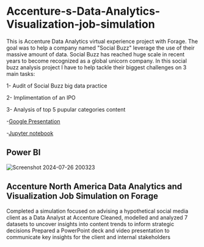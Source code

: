 # Accenture-s-Data-Analytics-Visualization-job-simulation

This is Accenture Data Analytics virtual experience project with Forage. The goal was to help a company named "Social Buzz" leverage the use of their massive amount of data. Social Buzz has reached huge scale in recent years to become recognized as a global unicorn company. In this social buzz analysis project I have to help tackle their biggest challenges on 3 main tasks:

1- Audit of Social Buzz big data practice

2- Implimentation of an IPO

3- Analysis of top 5 pupular categories content

-[Google Presentation](https://docs.google.com/presentation/d/12HDVS12BO7WES3UtSH3SZkM3rIvwrIsd9fsu8ccHgyc/edit#slide=id.p5)

-[Jupyter notebook](https://github.com/Rehima1/Accenture-s-Data-Analytics-Visualization-job-simulation/commit/279f1e50d0d5b4bf211fa1b5c89c9d37e55d3baf)
## Power BI

![Screenshot 2024-07-26 200323](https://github.com/user-attachments/assets/c3e101e2-b85a-47e3-8697-f0f4e3f80f8f)







## Accenture North America Data Analytics and Visualization Job Simulation on Forage

Completed a simulation focused on advising a hypothetical social media client as a Data Analyst at Accenture
Cleaned, modelled and analyzed 7 datasets to uncover insights into content trends to inform strategic decisions
Prepared a PowerPoint deck and video presentation to communicate key insights for the client and internal stakeholders
